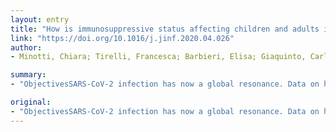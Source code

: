 ```yaml
---
layout: entry
title: "How is immunosuppressive status affecting children and adults in SARS-CoV-2 infection? A systematic review"
link: "https://doi.org/10.1016/j.jinf.2020.04.026"
author:
- Minotti, Chiara; Tirelli, Francesca; Barbieri, Elisa; Giaquinto, Carlo; Don??, Daniele

summary:
- "ObjectivesSARS-CoV-2 infection has now a global resonance. Data on how COVID-19 is affecting immunocompromised patients are however few. We aimed to systematically review the current knowledge on SARS. CoV-2 cases in children and adults with immunosuppression, to evaluate outcomes in this special population. The study was carried out by a group of experts aimed at assessing outcomes in a special population of patients."

original:
- "ObjectivesSARS-CoV-2 infection has now a global resonance. Data on how COVID-19 is affecting immunocompromised patients are however few. With our study we aimed to systematically review the current knowledge on SARS-CoV-2 cases in children and adults with immunosuppression, to evaluate outcomes in this special population."
---
```


